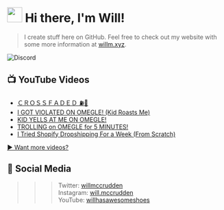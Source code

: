 # <img src="https://media.giphy.com/media/hvRJCLFzcasrR4ia7z/giphy.gif" width="35px"> Hi there, I'm Will!
> I create stuff here on GitHub. Feel free to check out my website with some more information at [willm.xyz](https://willm.xyz).

![Discord](https://img.shields.io/discord/339188357253038092?color=7289DA&logo=discord&style=for-the-badge)

## 📺 YouTube Videos
<!-- YOUTUBE:START -->
- [ＣＲＯＳＳＦＡＤＥＤ ⛽️🍃](https://www.youtube.com/watch?v=4OZPeEfhpvM)
- [I GOT VIOLATED ON OMEGLE! &lpar;Kid Roasts Me&rpar;](https://www.youtube.com/watch?v=_1o2xPGQJ1A)
- [KID YELLS AT ME ON OMEGLE!](https://www.youtube.com/watch?v=5Vvez0jHkv4)
- [TROLLING on OMEGLE for 5 MINUTES!](https://www.youtube.com/watch?v=kTJx_0HsAYM)
- [I Tried Shopify Dropshipping For a Week &lpar;From Scratch&rpar;](https://www.youtube.com/watch?v=qYay57ph0ro)
<!-- YOUTUBE:END -->

[▶ Want more videos?](https://yt.willm.xyz/videos)
## 👤 Social Media
>>> Twitter: [willmccrudden](https://twitter.com/willmccrudden) <br>
Instagram: [will.mccrudden](https://instagram.com/will.mccrudden) <br>
YouTube: [willhasawesomeshoes](https://yt.willm.xyz)
<!--![Stats](https://github-readme-stats.vercel.app/api/top-langs/?username=whasonyt&layout=compact&theme=dark)
<!--
**whasonyt/whasonyt** is a ✨ _special_ ✨ repository because its `README.md` (this file) appears on your GitHub profile.

Here are some ideas to get you started:

- 🔭 I’m currently working on ...
- 🌱 I’m currently learning ...
- 👯 I’m looking to collaborate on ...
- 🤔 I’m looking for help with ...
- 💬 Ask me about ...
- 📫 How to reach me: ...
- 😄 Pronouns: ...
- ⚡ Fun fact: ...
-->
